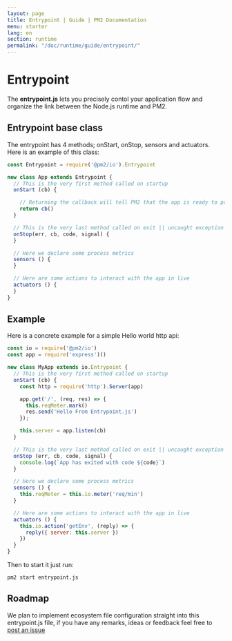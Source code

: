 ```yaml
---
layout: page
title: Entrypoint | Guide | PM2 Documentation
menu: starter
lang: en
section: runtime
permalink: "/doc/runtime/guide/entrypoint/"
---
```


# Entrypoint

The **entrypoint.js** lets you precisely contol your application flow and organize the link between the Node.js runtime and PM2.

## Entrypoint base class

The entrypoint has 4 methods; onStart, onStop, sensors and actuators. Here is an example of this class:

```javascript
const Entrypoint = require('@pm2/io').Entrypoint

new class App extends Entrypoint {
  // This is the very first method called on startup
  onStart (cb) {

    // Returning the callback will tell PM2 that the app is ready to process queries
    return cb()
  }

  // This is the very last method called on exit || uncaught exception
  onStop(err, cb, code, signal) {
  }

  // Here we declare some process metrics
  sensors () {
  }

  // Here are some actions to interact with the app in live
  actuators () {
  }
}
```

## Example

Here is a concrete example for a simple Hello world http api:

```javascript
const io = require('@pm2/io')
const app = require('express')()

new class MyApp extends io.Entrypoint {
  // This is the very first method called on startup
  onStart (cb) {
    const http = require('http').Server(app)

    app.get('/', (req, res) => {
      this.reqMeter.mark()
      res.send('Hello From Entrypoint.js')
    });

    this.server = app.listen(cb)
  }

  // This is the very last method called on exit || uncaught exception
  onStop (err, cb, code, signal) {
    console.log(`App has exited with code ${code}`)
  }

  // Here we declare some process metrics
  sensors () {
    this.reqMeter = this.io.meter('req/min')
  }

  // Here are some actions to interact with the app in live
  actuators () {
    this.io.action('getEnv', (reply) => {
      reply({ server: this.server })
    })
  }
}
```

Then to start it just run:

```
pm2 start entrypoint.js
```

## Roadmap

We plan to implement ecosystem file configuration straight into this entrypoint.js file, if you have any remarks, ideas or feedback feel free to [post an issue](https://github.com/Unitech/pm2)
